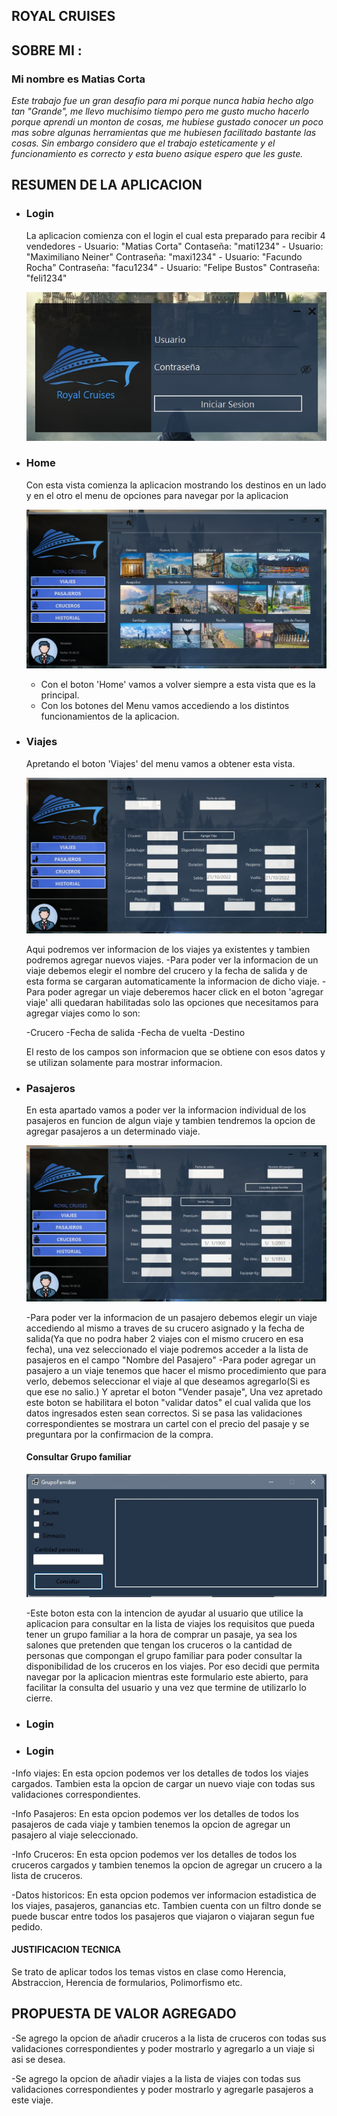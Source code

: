 ## **ROYAL CRUISES**

## SOBRE MI :  

### Mi nombre es **Matias Corta**
*Este trabajo fue un gran desafio para mi porque nunca habia hecho algo tan "Grande", me llevo muchisimo tiempo pero me gusto mucho hacerlo porque aprendi un monton de cosas, me hubiese gustado conocer un poco mas sobre algunas herramientas que me hubiesen facilitado bastante las cosas. Sin embargo considero que el trabajo esteticamente y el funcionamiento es correcto y esta bueno asique espero que les guste.*


  <h2>RESUMEN DE LA APLICACION </h2>
<ul>
  <li><h3>Login</h3>
   La aplicacion comienza con el login el cual esta preparado para recibir 4 vendedores
- Usuario: "Matias Corta"    Contaseña: "mati1234"
- Usuario: "Maximiliano Neiner"   Contraseña: "maxi1234"
- Usuario: "Facundo Rocha"    Contraseña: "facu1234"
- Usuario: "Felipe Bustos"  Contraseña: "feli1234"

![Image text](https://github.com/CortaMatias/Tp1/blob/Recuperatorio/login.jpeg)</li>
  
  <li><h3>Home</h3>
  Con esta vista comienza la aplicacion mostrando los destinos en un lado y en el otro el menu de opciones para navegar por la aplicacion
  
  ![Image text](https://github.com/CortaMatias/Tp1/blob/Recuperatorio/home.jpeg)
  
  - Con el boton 'Home' vamos a volver siempre a esta vista que es la principal.
  - Con los botones del Menu vamos accediendo a los distintos funcionamientos de la aplicacion.
  </li>
  
<li><h3>Viajes</h3>
  Apretando el boton 'Viajes' del menu vamos a obtener esta vista.
  
 ![Image text](https://github.com/CortaMatias/Tp1/blob/Recuperatorio/viajes.jpeg)
 
 Aqui podremos ver informacion de los viajes ya existentes y tambien podremos agregar nuevos viajes.
 -Para poder ver la informacion de un viaje debemos elegir el nombre del crucero y la fecha de salida y de esta forma se cargaran automaticamente la informacion de dicho viaje.
 -Para poder agregar un viaje deberemos hacer click en el boton 'agregar viaje' alli quedaran habilitadas solo las opciones que necesitamos para agregar viajes como lo son:
 
 -Crucero
 -Fecha de salida
 -Fecha de vuelta
 -Destino
 
 El resto de los campos son informacion que se obtiene con esos datos y se utilizan solamente para mostrar informacion.
</li>

<li><h3>Pasajeros</h3>
 En esta apartado vamos a poder ver la informacion individual de los pasajeros en funcion de algun viaje y tambien tendremos la opcion de agregar pasajeros a un determinado viaje.
 
 ![Image text](https://github.com/CortaMatias/Tp1/blob/Recuperatorio/pasajeros.jpeg)

-Para poder ver la informacion de un pasajero debemos elegir un viaje accediendo al mismo a traves de su crucero asignado y la fecha de salida(Ya que no podra haber 2 viajes con el mismo crucero en esa fecha), una vez seleccionado el viaje podremos acceder a la lista de pasajeros en el campo "Nombre del Pasajero" 
-Para poder agregar un pasajero a un viaje tenemos que hacer el mismo procedimiento que para verlo, debemos seleccionar el viaje al que deseamos agregarlo(Si es que ese no salio.) Y apretar el boton "Vender pasaje", Una vez apretado este boton se habilitara el boton "validar datos" el cual valida que los datos ingresados esten sean correctos. Si se pasa las validaciones correspondientes se mostrara un cartel con el precio del pasaje y se preguntara por la confirmacion de la compra.

<h4>Consultar Grupo familiar </h4>

![Image text](https://github.com/CortaMatias/Tp1/blob/Recuperatorio/consultar.jpeg)

-Este boton esta con la intencion de ayudar al usuario que utilice la aplicacion para consultar en la lista de viajes los requisitos que pueda tener un grupo familiar a la hora de comprar un pasaje, ya sea los salones que pretenden que tengan los cruceros o la cantidad de personas que compongan el grupo familiar para poder consultar la disponibilidad de los cruceros en los viajes. Por eso decidi que permita navegar por la aplicacion mientras este formulario este abierto, para facilitar la consulta del usuario y una vez que termine de utilizarlo lo cierre.
</li>
<li><h3>Login</h3></li>
<li><h3>Login</h3></li>
 </ul>


-Info viajes: En esta opcion podemos ver los detalles de todos los viajes cargados. Tambien esta la opcion de cargar un nuevo viaje con todas sus validaciones correspondientes.

-Info Pasajeros: En esta opcion podemos ver los detalles de todos los pasajeros de cada viaje y tambien tenemos la opcion de agregar un pasajero al viaje seleccionado.

-Info Cruceros: En esta opcion podemos ver los detalles de todos los cruceros cargados y tambien tenemos la opcion de agregar un crucero a la lista de cruceros.

-Datos historicos: En esta opcion podemos ver informacion estadistica de los viajes, pasajeros, ganancias etc. Tambien cuenta con un filtro donde se puede buscar entre todos los pasajeros que viajaron o viajaran segun fue pedido.

#### JUSTIFICACION TECNICA
Se trato de aplicar todos los temas vistos en clase como Herencia, Abstraccion, Herencia de formularios, Polimorfismo etc.


## PROPUESTA DE VALOR AGREGADO

-Se agrego la opcion de añadir cruceros a la lista de cruceros con todas sus validaciones correspondientes y poder mostrarlo y agregarlo a un viaje si asi se desea.

-Se agrego la opcion de añadir viajes a la lista de viajes con todas sus validaciones correspondientes y poder mostrarlo y agregarle pasajeros a este viaje.
 
